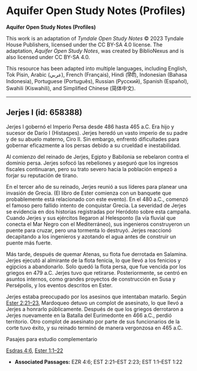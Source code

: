 # Aquifer Open Study Notes (Profiles)

**Aquifer Open Study Notes (Profiles)**

This work is an adaptation of *Tyndale Open Study Notes* © 2023 Tyndale House Publishers, licensed under the CC BY\-SA 4\.0 license. The adaptation, *Aquifer Open Study Notes*, was created by BiblioNexus and is also licensed under CC BY\-SA 4\.0\.

This resource has been adapted into multiple languages, including English, Tok Pisin, Arabic (عربي), French (Français), Hindi (हिंदी), Indonesian (Bahasa Indonesia), Portuguese (Português), Russian (Русский), Spanish (Español), Swahili (Kiswahili), and Simplified Chinese (简体中文).



--------------------------------

## Jerjes I (id: 658388)

Jerjes I gobernó el Imperio Persa desde 486 hasta 465 a.C. Era hijo y sucesor de Darío I (Histaspes). Jerjes heredó un vasto imperio de su padre y de su abuelo materno, Ciro II. Sin embargo, enfrentó dificultades para gobernar eficazmente a los persas debido a su crueldad e inestabilidad.

Al comienzo del reinado de Jerjes, Egipto y Babilonia se rebelaron contra el dominio persa. Jerjes sofocó las rebeliones y aseguró que los ingresos fiscales continuaran, pero su trato severo hacia la población empezó a forjar su reputación de tirano.

En el tercer año de su reinado, Jerjes reunió a sus líderes para planear una invasión de Grecia. (El libro de Ester comienza con un banquete que probablemente está relacionado con este evento). En el 480 a.C., comenzó el famoso pero fallido intento de conquistar Grecia. La severidad de Jerjes se evidencia en dos historias registradas por Heródoto sobre esta campaña. Cuando Jerjes y sus ejércitos llegaron al Helesponto (la vía fluvial que conecta el Mar Negro con el Mediterráneo), sus ingenieros construyeron un puente para cruzar, pero una tormenta lo destruyó. Jerjes reaccionó decapitando a los ingenieros y azotando el agua antes de construir un puente más fuerte.

Más tarde, después de quemar Atenas, su flota fue derrotada en Salamina. Jerjes ejecutó al almirante de la flota fenicia, lo que llevó a los fenicios y egipcios a abandonarlo. Solo quedó la flota persa, que fue vencida por los griegos en 479 a.C. Jerjes tuvo que retirarse. Posteriormente, se centró en asuntos internos, como grandes proyectos de construcción en Susa y Persépolis, y los eventos descritos en Ester.

Jerjes estaba preocupado por los asesinos que intentaban matarlo. Según [Ester 2:21–23](https://ref.ly/Esth2:21-Esth2:23), Mardoqueo detuvo un complot de asesinato, lo que llevó a Jerjes a honrarlo públicamente. Después de que los griegos derrotaron a Jerjes nuevamente en la Batalla del Eurimedonte en 466 a.C., perdió territorio. Otro complot de asesinato por parte de sus funcionarios de la corte tuvo éxito, y su reinado terminó de manera vergonzosa en 465 a.C.

Pasajes para estudio complementario

[Esdras 4:6,](https://ref.ly/Ezra4:6) [Ester 1:1–22](https://ref.ly/Esth1:1-Esth1:22)

* **Associated Passages:** EZR 4:6; EST 2:21–EST 2:23; EST 1:1–EST 1:22

